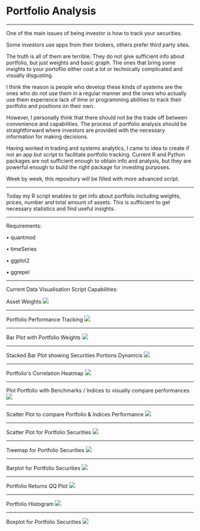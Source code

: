 # Portfolio Analysis
_______________________________________________________________

One of the main issues of being investor is how to track your securities. 

Some investors use apps from their brokers, others prefer third party sites.

The truth is all of them are terrible. They do not give sufficient info about portfolio, but just weights and basic graph. The ones that bring some insights to your portoflio either cost a lot or technically complicated and visually disgusting. 

I think the reason is people who develop these kinds of systems are the ones who do not use them in a regular manner and the ones who actually use them experience lack of time or programming abilities to track their portfolio and positions on their own.  

However, I personally think that there should not be the trade off between convenience and capabilities. The process of portfolio analysis should be straightforward where investors are provided with the necessary information for making decisions. 

Having worked in trading and systems analytics, I came to idea to create if not an app but script to facilitate portfolio tracking. Current R and Python packages are not sufficient enough to obtain info and analysis, but they are powerful enough to build the right package for investing purposes.

Week by week, this repository will be filled with more advanced script.
_______________________________________________________________

Today my R script enables to get info about portfolio including weights, prices, number and total amount of assets. This is suffiicient to get necessary statistics and find useful insights.
_______________________________________________________________

Requirements:

• quantmod

• timeSeries

• ggplot2

• ggrepel
_______________________________________________________________

Current Data Visualisation Script Capabilities:

Asset Weights
![](https://github.com/vladislavpyatnitskiy/Portfolio_Analysis/blob/main/Portfolio%20Pie.jpeg?raw=true)
_______________________________________________________________

Portfolio Performance Tracking
![](https://github.com/vladislavpyatnitskiy/Portfolio_Analysis/blob/main/Portfolio%20Performance.jpeg?raw=true)
_______________________________________________________________

Bar Plot with Portfolio Weights 
![](https://github.com/vladislavpyatnitskiy/Portfolio_Analysis/blob/main/Plots/Portfolio%20Allocation%20Barplot.png?raw=true)
_______________________________________________________________

Stacked Bar Plot showing Securities Portions Dynamcis
![](https://github.com/vladislavpyatnitskiy/Portfolio_Analysis/blob/main/Plots/Stacked%20Bar%20Plot.jpeg?raw=true)
_______________________________________________________________

Portfolio's Correlation Heatmap
![](https://github.com/vladislavpyatnitskiy/Portfolio_Analysis/blob/main/Portfolio%20Correlations.jpeg?raw=true)
_______________________________________________________________

Plot Portfolio with Benchmarks / Indices to visually compare performances
![](https://github.com/vladislavpyatnitskiy/Portfolio_Analysis/blob/main/Plots/Comparison%20Plot.jpeg?raw=true)
_______________________________________________________________

Scatter Plot to compare Portfolio & Indices Performance 
![](https://github.com/vladislavpyatnitskiy/Portfolio_Analysis/blob/main/Plots/Portfolio%20&%20Indices%20Performance.png?raw=true)
_______________________________________________________________

Scatter Plot for Portfolio Securities
![](https://github.com/vladislavpyatnitskiy/Portfolio_Analysis/blob/main/Plots/Scatter%20Plot.jpeg?raw=true)
_______________________________________________________________

Treemap for Portfolio Securities
![](https://github.com/vladislavpyatnitskiy/Portfolio_Analysis/blob/main/Plots/Treemap%20Plot.jpeg?raw=true)
_______________________________________________________________

Barplot for Portfolio Securities
![](https://github.com/vladislavpyatnitskiy/Portfolio_Analysis/blob/main/Plots/Portfolio%20Barplot.jpeg?raw=true)
_______________________________________________________________

Portfolio Returns QQ Plot
![](https://github.com/vladislavpyatnitskiy/Portfolio_Analysis/blob/main/Plots/Portfolio%20QQ%20Plot.jpeg?raw=true)
_______________________________________________________________

Portfolio Histogram
![](https://github.com/vladislavpyatnitskiy/Portfolio_Analysis/blob/main/Plots/Portfolio%20Histogram.png?raw=true)
_______________________________________________________________

Boxplot for Portfolio Securities
![](https://github.com/vladislavpyatnitskiy/Portfolio_Analysis/blob/main/Plots/Portfolio%20Boxplot.png?raw=true)
